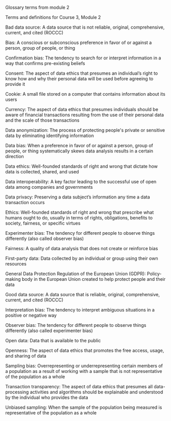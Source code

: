 Glossary terms from module 2



Terms and definitions for Course 3, Module 2



Bad data source: A data source that is not reliable, original, comprehensive, current, and cited (ROCCC) 



Bias: A conscious or subconscious preference in favor of or against a person, group of people, or thing



Confirmation bias: The tendency to search for or interpret information in a way that confirms pre-existing beliefs



Consent: The aspect of data ethics that presumes an individual’s right to know how and why their personal data will be used before agreeing to provide it



Cookie: A small file stored on a computer that contains information about its users



Currency: The aspect of data ethics that presumes individuals should be aware of financial transactions resulting from the use of their personal data and the scale of those transactions



Data anonymization: The process of protecting people's private or sensitive data by eliminating identifying information



Data bias: When a preference in favor of or against a person, group of people, or thing systematically skews data analysis results in a certain direction



Data ethics: Well-founded standards of right and wrong that dictate how data is collected, shared, and used



Data interoperability: A key factor leading to the successful use of open data among companies and governments



Data privacy: Preserving a data subject’s information any time a data transaction occurs



Ethics: Well-founded standards of right and wrong that prescribe what humans ought to do, usually in terms of rights, obligations, benefits to society, fairness, or specific virtues



Experimenter bias: The tendency for different people to observe things differently (also called observer bias)



Fairness: A quality of data analysis that does not create or reinforce bias 



First-party data: Data collected by an individual or group using their own resources



General Data Protection Regulation of the European Union (GDPR): Policy-making body in the European Union created to help protect people and their data



Good data source: A data source that is reliable, original, comprehensive, current, and cited (ROCCC) 



Interpretation bias: The tendency to interpret ambiguous situations in a positive or negative way



Observer bias: The tendency for different people to observe things differently (also called experimenter bias)



Open data: Data that is available to the public



Openness: The aspect of data ethics that promotes the free access, usage, and sharing of data



Sampling bias: Overrepresenting or underrepresenting certain members of a population as a result of working with a sample that is not representative of the population as a whole



Transaction transparency: The aspect of data ethics that presumes all data-processing activities and algorithms should be explainable and understood by the individual who provides the data



Unbiased sampling: When the sample of the population being measured is representative of the population as a whole

